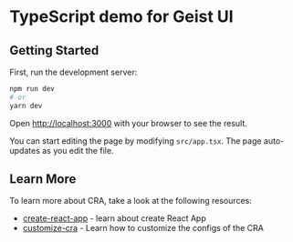 # TypeScript demo for Geist UI

## Getting Started

First, run the development server:

```bash
npm run dev
# or
yarn dev
```

Open [http://localhost:3000](http://localhost:3000) with your browser to see the result.

You can start editing the page by modifying `src/app.tsx`. The page auto-updates as you edit the file.

## Learn More

To learn more about CRA, take a look at the following resources:

- [create-react-app](https://create-react-app.dev/docs/getting-started) - learn about create React App
- [customize-cra](https://github.com/arackaf/customize-cra) - Learn how to customize the configs of the CRA
